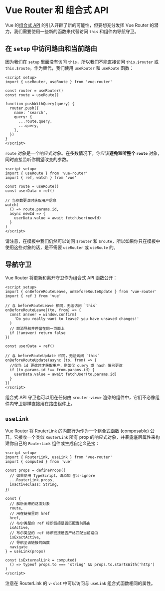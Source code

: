 # Vue Router 和 组合式 API

<VueSchoolLink
  href="https://vueschool.io/lessons/router-and-the-composition-api"
  title="Learn how to use Vue Router with the composition API"
/>

Vue 的[组合式 API](https://cn.vuejs.org/guide/extras/composition-api-faq.html) 的引入开辟了新的可能性，但要想充分发挥 Vue Router 的潜力，我们需要使用一些新的函数来代替访问 `this` 和组件内导航守卫。

## 在 `setup` 中访问路由和当前路由

因为我们在 `setup` 里面没有访问 `this`，所以我们不能直接访问 `this.$router` 或 `this.$route`。作为替代，我们使用 `useRouter` 和 `useRoute` 函数：

```vue
<script setup>
import { useRouter, useRoute } from 'vue-router'

const router = useRouter()
const route = useRoute()

function pushWithQuery(query) {
  router.push({
    name: 'search',
    query: {
      ...route.query,
      ...query,
    },
  })
}
</script>
```

`route` 对象是一个响应式对象。在多数情况下，你应该**避免监听整个 `route`** 对象，同时直接监听你期望改变的参数。

<RuleKitLink />

```vue
<script setup>
import { useRoute } from 'vue-router'
import { ref, watch } from 'vue'

const route = useRoute()
const userData = ref()

// 当参数更改时获取用户信息
watch(
  () => route.params.id,
  async newId => {
    userData.value = await fetchUser(newId)
  }
)
</script>
```

请注意，在模板中我们仍然可以访问 `$router` 和 `$route`，所以如果你只在模板中使用这些对象的话，是不需要 `useRouter` 或 `useRoute` 的。

## 导航守卫

Vue Router 将更新和离开守卫作为组合式 API 函数公开：

```vue
<script setup>
import { onBeforeRouteLeave, onBeforeRouteUpdate } from 'vue-router'
import { ref } from 'vue'

// 与 beforeRouteLeave 相同，无法访问 `this`
onBeforeRouteLeave((to, from) => {
  const answer = window.confirm(
    'Do you really want to leave? you have unsaved changes!'
  )
  // 取消导航并停留在同一页面上
  if (!answer) return false
})

const userData = ref()

// 与 beforeRouteUpdate 相同，无法访问 `this`
onBeforeRouteUpdate(async (to, from) => {
  //仅当 id 更改时才获取用户，例如仅 query 或 hash 值已更改
  if (to.params.id !== from.params.id) {
    userData.value = await fetchUser(to.params.id)
  }
})
</script>
```

组合式 API 守卫也可以用在任何由 `<router-view>` 渲染的组件中，它们不必像组件内守卫那样直接用在路由组件上。

## `useLink`

Vue Router 将 RouterLink 的内部行为作为一个组合式函数 (composable) 公开。它接收一个类似 `RouterLink` 所有 prop 的响应式对象，并暴露底层属性来构建你自己的 `RouterLink` 组件或生成自定义链接：

```vue
<script setup>
import { RouterLink, useLink } from 'vue-router'
import { computed } from 'vue'

const props = defineProps({
  // 如果使用 TypeScript，请添加 @ts-ignore
  ...RouterLink.props,
  inactiveClass: String,
}）

const {
  // 解析出来的路由对象
  route,
  // 用在链接里的 href
  href,
  // 布尔类型的 ref 标识链接是否匹配当前路由
  isActive,
  // 布尔类型的 ref 标识链接是否严格匹配当前路由
  isExactActive,
  // 导航至该链接的函数
  navigate
} = useLink(props)

const isExternalLink = computed(
  () => typeof props.to === 'string' && props.to.startsWith('http')
)
</script>
```

注意在 RouterLink 的 `v-slot` 中可以访问与 `useLink` 组合式函数相同的属性。
